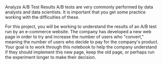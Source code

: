 Analyze A/B Test Results
A/B tests are very commonly performed by data analysts and data scientists. It is important that you get some practice working with the difficulties of these.

For this project, you will be working to understand the results of an A/B test run by an e-commerce website. 
The company has developed a new web page in order to try and increase the number of users who "convert," 
meaning the number of users who decide to pay for the company's product.
Your goal is to work through this notebook to help the company understand if they should implement this new page,
keep the old page, or perhaps run the experiment longer to make their decision.



